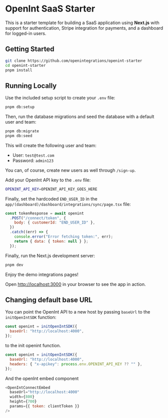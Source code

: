 # OpenInt SaaS Starter

This is a starter template for building a SaaS application using **Next.js** with support for authentication, Stripe integration for payments, and a dashboard for logged-in users.

## Getting Started

```bash
git clone https://github.com/openintegrations/openint-starter
cd openint-starter
pnpm install
```

## Running Locally

Use the included setup script to create your `.env` file:

```bash
pnpm db:setup
```

Then, run the database migrations and seed the database with a default user and team:

```bash
pnpm db:migrate
pnpm db:seed
```

This will create the following user and team:

- User: `test@test.com`
- Password: `admin123`

You can, of course, create new users as well through `/sign-up`.

Add your OpenInt API key to the `.env` file:

```bash
OPENINT_API_KEY=OPENINT_API_KEY_GOES_HERE
```

Finally, set the hardcoded `END_USER_ID` in the `app/(dashboard)/dashboard/integrations/sync/page.tsx` file:

```js
const tokenResponse = await openint
  .POST("/connect/token", {
    body: { customerId: "END_USER_ID" },
  })
  .catch((err) => {
    console.error("Error fetching token:", err);
    return { data: { token: null } };
  });
```

Finally, run the Next.js development server:

```bash
pnpm dev
```

Enjoy the demo integrations pages!

Open [http://localhost:3000](http://localhost:3000) in your browser to see the app in action.

## Changing default base URL

You can point the OpenInt API to a new host by passing `baseUrl` to the `initOpenIntSDK` function:

```js
const openint = initOpenIntSDK({
  baseUrl: "http://localhost:4000",
});
```

to the init openint function.

```js
const openint = initOpenIntSDK({
  baseUrl: "http://localhost:4000",
  headers: { "x-apikey": process.env.OPENINT_API_KEY ?? "" },
});
```

And the openInt embed component

```js
<OpenIntConnectEmbed
  baseUrl="http://localhost:4000"
  width={800}
  height={700}
  params={{ token: clientToken }}
/>
```
